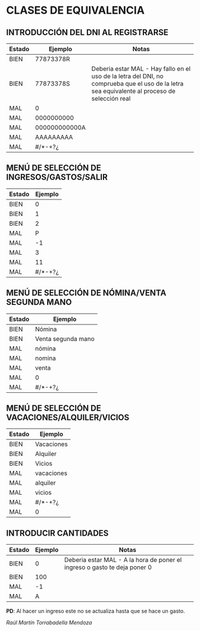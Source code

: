# CLASES DE EQUIVALENCIA

## INTRODUCCIÓN DEL DNI AL REGISTRARSE

| Estado | Ejemplo                          | Notas                                                                                      |
|--------|----------------------------------|--------------------------------------------------------------------------------------------|
| BIEN    | 77873378R                        |                                                                                            |
| BIEN   | 77873378S                        | Deberia estar MAL - Hay fallo en el uso de la letra del DNI, no comprueba que el uso de la letra sea equivalente al proceso de selección real |
| MAL    | 0                                |                                                                                            |
| MAL    | 0000000000                       |                                                                                            |
| MAL    | 000000000000A                    |                                                                                            |
| MAL    | AAAAAAAAA                        |                                                                                            |
| MAL    | #/*-+?¿                         |                                                                                            |

## MENÚ DE SELECCIÓN DE INGRESOS/GASTOS/SALIR

| Estado | Ejemplo                          |
|--------|----------------------------------|
| BIEN    | 0                                |
| BIEN    | 1                                |
| BIEN    | 2                                |
| MAL    | P                                |
| MAL    | -1                               |
| MAL    | 3                                |
| MAL    | 11                               |
| MAL    | #/*-+?¿                         |

## MENÚ DE SELECCIÓN DE NÓMINA/VENTA SEGUNDA MANO

| Estado | Ejemplo                          |
|--------|----------------------------------|
| BIEN    | Nómina                           |
| BIEN    | Venta segunda mano               |
| MAL    | nómina                           |
| MAL    | nomina                           |
| MAL    | venta                            |
| MAL    | 0                                |
| MAL    | #/*-+?¿                         |

## MENÚ DE SELECCIÓN DE VACACIONES/ALQUILER/VICIOS

| Estado | Ejemplo                          |
|--------|----------------------------------|
| BIEN    | Vacaciones                       |
| BIEN    | Alquiler                         |
| BIEN    | Vicios                           |
| MAL    | vacaciones                       |
| MAL    | alquiler                         |
| MAL    | vicios                           |
| MAL    | #/*-+?¿                         |
| MAL    | 0                                |

## INTRODUCIR CANTIDADES

| Estado | Ejemplo                          | Notas                                                                                      |
|--------|----------------------------------|--------------------------------------------------------------------------------------------|
| BIEN    | 0                                | Deberia estar MAL - A la hora de poner el ingreso o gasto te deja poner 0 |
| BIEN   | 100                              |                                                                                            |
| MAL    | -1                               |                                                                                            |
| MAL    | A                                |                                                                                            |

**PD**: Al hacer un ingreso este no se actualiza hasta que se hace un gasto.

*Raúl Martín Torrabadella Mendoza*
